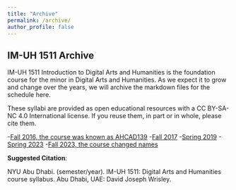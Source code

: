 ```yaml
---
title: "Archive"
permalink: /archive/
author_profile: false
---
```


## IM-UH 1511 Archive

IM-UH 1511 Introduction to Digital Arts and Humanities is the foundation course for the minor in Digital Arts and Humanities. As we expect it to grow and change over the years, we will archive the markdown files for the schedule here. 

These syllabi are provided as open educational resources with a CC BY-SA-NC 4.0 International license. If you reuse them, in part or in whole, please cite them.

-[Fall 2016, the course was known as AHCAD139](https://wp.nyu.edu/ahcad139/) 
-[Fall 2017]()
-[Spring 2019](https://wp.nyu.edu/introdh/)
-[Spring 2023]()
-[Fall 2023, the course changed names]()

**Suggested Citation**: 

NYU Abu Dhabi. (semester/year). IM-UH 1511: Digital Arts and Humanities course syllabus. Abu Dhabi, UAE: David Joseph Wrisley.